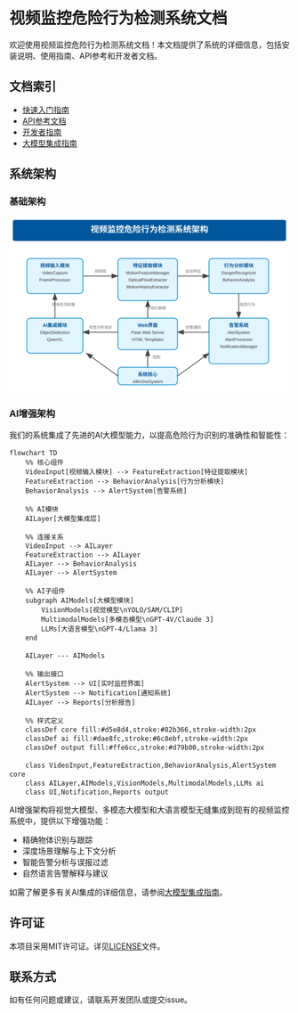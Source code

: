 # 视频监控危险行为检测系统文档

欢迎使用视频监控危险行为检测系统文档！本文档提供了系统的详细信息，包括安装说明、使用指南、API参考和开发者文档。

## 文档索引

- [快速入门指南](docs/QUICK_START.md)
- [API参考文档](docs/API_REFERENCE.md)
- [开发者指南](docs/DEVELOPER_GUIDE.md)
- [大模型集成指南](docs/AI_INTEGRATION_GUIDE.md)

## 系统架构

### 基础架构

![系统架构图](docs/images/architecture.png)

### AI增强架构

我们的系统集成了先进的AI大模型能力，以提高危险行为识别的准确性和智能性：

```mermaid
flowchart TD
    %% 核心组件
    VideoInput[视频输入模块] --> FeatureExtraction[特征提取模块]
    FeatureExtraction --> BehaviorAnalysis[行为分析模块]
    BehaviorAnalysis --> AlertSystem[告警系统]
    
    %% AI模块
    AILayer[大模型集成层]
    
    %% 连接关系
    VideoInput --> AILayer
    FeatureExtraction --> AILayer
    AILayer --> BehaviorAnalysis
    AILayer --> AlertSystem
    
    %% AI子组件
    subgraph AIModels[大模型模块]
        VisionModels[视觉模型\nYOLO/SAM/CLIP]
        MultimodalModels[多模态模型\nGPT-4V/Claude 3]
        LLMs[大语言模型\nGPT-4/Llama 3]
    end
    
    AILayer --- AIModels
    
    %% 输出接口
    AlertSystem --> UI[实时监控界面]
    AlertSystem --> Notification[通知系统]
    AILayer --> Reports[分析报告]
    
    %% 样式定义
    classDef core fill:#d5e8d4,stroke:#82b366,stroke-width:2px
    classDef ai fill:#dae8fc,stroke:#6c8ebf,stroke-width:2px
    classDef output fill:#ffe6cc,stroke:#d79b00,stroke-width:2px
    
    class VideoInput,FeatureExtraction,BehaviorAnalysis,AlertSystem core
    class AILayer,AIModels,VisionModels,MultimodalModels,LLMs ai
    class UI,Notification,Reports output
```

AI增强架构将视觉大模型、多模态大模型和大语言模型无缝集成到现有的视频监控系统中，提供以下增强功能：

- 精确物体识别与跟踪
- 深度场景理解与上下文分析
- 智能告警分析与误报过滤
- 自然语言告警解释与建议

如需了解更多有关AI集成的详细信息，请参阅[大模型集成指南](docs/AI_INTEGRATION_GUIDE.md)。

## 许可证

本项目采用MIT许可证。详见[LICENSE](LICENSE)文件。

## 联系方式

如有任何问题或建议，请联系开发团队或提交issue。 